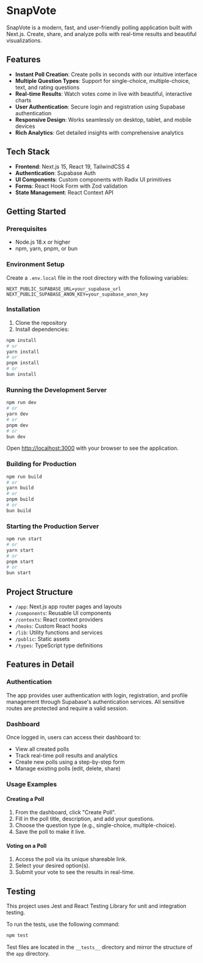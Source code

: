 # SnapVote

SnapVote is a modern, fast, and user-friendly polling application built with Next.js. Create, share, and analyze polls with real-time results and beautiful visualizations.

## Features

- **Instant Poll Creation**: Create polls in seconds with our intuitive interface
- **Multiple Question Types**: Support for single-choice, multiple-choice, text, and rating questions
- **Real-time Results**: Watch votes come in live with beautiful, interactive charts
- **User Authentication**: Secure login and registration using Supabase authentication
- **Responsive Design**: Works seamlessly on desktop, tablet, and mobile devices
- **Rich Analytics**: Get detailed insights with comprehensive analytics

## Tech Stack

- **Frontend**: Next.js 15, React 19, TailwindCSS 4
- **Authentication**: Supabase Auth
- **UI Components**: Custom components with Radix UI primitives
- **Forms**: React Hook Form with Zod validation
- **State Management**: React Context API

## Getting Started

### Prerequisites

- Node.js 18.x or higher
- npm, yarn, pnpm, or bun

### Environment Setup

Create a `.env.local` file in the root directory with the following variables:

```
NEXT_PUBLIC_SUPABASE_URL=your_supabase_url
NEXT_PUBLIC_SUPABASE_ANON_KEY=your_supabase_anon_key
```

### Installation

1. Clone the repository
2. Install dependencies:

```bash
npm install
# or
yarn install
# or
pnpm install
# or
bun install
```

### Running the Development Server

```bash
npm run dev
# or
yarn dev
# or
pnpm dev
# or
bun dev
```

Open [http://localhost:3000](http://localhost:3000) with your browser to see the application.

### Building for Production

```bash
npm run build
# or
yarn build
# or
pnpm build
# or
bun build
```

### Starting the Production Server

```bash
npm run start
# or
yarn start
# or
pnpm start
# or
bun start
```

## Project Structure

- `/app`: Next.js app router pages and layouts
- `/components`: Reusable UI components
- `/contexts`: React context providers
- `/hooks`: Custom React hooks
- `/lib`: Utility functions and services
- `/public`: Static assets
- `/types`: TypeScript type definitions

## Features in Detail

### Authentication

The app provides user authentication with login, registration, and profile management through Supabase's authentication services. All sensitive routes are protected and require a valid session.

### Dashboard

Once logged in, users can access their dashboard to:

- View all created polls
- Track real-time poll results and analytics
- Create new polls using a step-by-step form
- Manage existing polls (edit, delete, share)

### Usage Examples

#### Creating a Poll

1. From the dashboard, click "Create Poll".
2. Fill in the poll title, description, and add your questions.
3. Choose the question type (e.g., single-choice, multiple-choice).
4. Save the poll to make it live.

#### Voting on a Poll

1. Access the poll via its unique shareable link.
2. Select your desired option(s).
3. Submit your vote to see the results in real-time.

## Testing

This project uses Jest and React Testing Library for unit and integration testing.

To run the tests, use the following command:

```bash
npm test
```

Test files are located in the `__tests__` directory and mirror the structure of the `app` directory.
